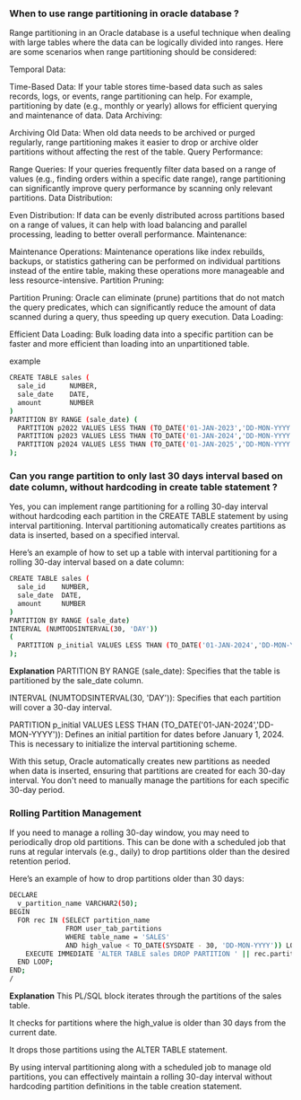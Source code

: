 ### When to use range partitioning in oracle database ?

Range partitioning in an Oracle database is a useful technique when dealing with large tables where the data can be logically divided into ranges. Here are some scenarios when range partitioning should be considered:

Temporal Data:

Time-Based Data: If your table stores time-based data such as sales records, logs, or events, range partitioning can help. For example, partitioning by date (e.g., monthly or yearly) allows for efficient querying and maintenance of data.
Data Archiving:

Archiving Old Data: When old data needs to be archived or purged regularly, range partitioning makes it easier to drop or archive older partitions without affecting the rest of the table.
Query Performance:

Range Queries: If your queries frequently filter data based on a range of values (e.g., finding orders within a specific date range), range partitioning can significantly improve query performance by scanning only relevant partitions.
Data Distribution:

Even Distribution: If data can be evenly distributed across partitions based on a range of values, it can help with load balancing and parallel processing, leading to better overall performance.
Maintenance:

Maintenance Operations: Maintenance operations like index rebuilds, backups, or statistics gathering can be performed on individual partitions instead of the entire table, making these operations more manageable and less resource-intensive.
Partition Pruning:

Partition Pruning: Oracle can eliminate (prune) partitions that do not match the query predicates, which can significantly reduce the amount of data scanned during a query, thus speeding up query execution.
Data Loading:

Efficient Data Loading: Bulk loading data into a specific partition can be faster and more efficient than loading into an unpartitioned table.

example
```bash
CREATE TABLE sales (
  sale_id      NUMBER,
  sale_date    DATE,
  amount       NUMBER
)
PARTITION BY RANGE (sale_date) (
  PARTITION p2022 VALUES LESS THAN (TO_DATE('01-JAN-2023','DD-MON-YYYY')),
  PARTITION p2023 VALUES LESS THAN (TO_DATE('01-JAN-2024','DD-MON-YYYY')),
  PARTITION p2024 VALUES LESS THAN (TO_DATE('01-JAN-2025','DD-MON-YYYY'))
);
```

### Can you range partition to only last 30 days interval based on date column, without hardcoding in create table statement ?

Yes, you can implement range partitioning for a rolling 30-day interval without hardcoding each partition in the CREATE TABLE statement by using interval partitioning. Interval partitioning automatically creates partitions as data is inserted, based on a specified interval.

Here’s an example of how to set up a table with interval partitioning for a rolling 30-day interval based on a date column:

```bash
CREATE TABLE sales (
  sale_id    NUMBER,
  sale_date  DATE,
  amount     NUMBER
)
PARTITION BY RANGE (sale_date)
INTERVAL (NUMTODSINTERVAL(30, 'DAY'))
(
  PARTITION p_initial VALUES LESS THAN (TO_DATE('01-JAN-2024','DD-MON-YYYY'))
);

```
**Explanation**
PARTITION BY RANGE (sale_date): Specifies that the table is partitioned by the sale_date column.   

INTERVAL (NUMTODSINTERVAL(30, 'DAY')): Specifies that each partition will cover a 30-day interval.     

PARTITION p_initial VALUES LESS THAN (TO_DATE('01-JAN-2024','DD-MON-YYYY')): Defines an initial partition for dates before January 1, 2024. This is necessary to initialize the interval partitioning scheme.

With this setup, Oracle automatically creates new partitions as needed when data is inserted, ensuring that partitions are created for each 30-day interval. You don't need to manually manage the partitions for each specific 30-day period.  

### Rolling Partition Management
If you need to manage a rolling 30-day window, you may need to periodically drop old partitions. This can be done with a scheduled job that runs at regular intervals (e.g., daily) to drop partitions older than the desired retention period.

Here’s an example of how to drop partitions older than 30 days:

```bash
DECLARE
  v_partition_name VARCHAR2(50);
BEGIN
  FOR rec IN (SELECT partition_name
              FROM user_tab_partitions
              WHERE table_name = 'SALES'
              AND high_value < TO_DATE(SYSDATE - 30, 'DD-MON-YYYY')) LOOP
    EXECUTE IMMEDIATE 'ALTER TABLE sales DROP PARTITION ' || rec.partition_name;
  END LOOP;
END;
/

```

**Explanation**
This PL/SQL block iterates through the partitions of the sales table. 

It checks for partitions where the high_value is older than 30 days from the current date.

It drops those partitions using the ALTER TABLE statement.

By using interval partitioning along with a scheduled job to manage old partitions, you can effectively maintain a rolling 30-day interval without hardcoding partition definitions in the table creation statement.
